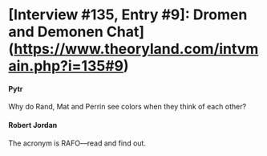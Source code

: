 # [Interview #135, Entry #9]: Dromen and Demonen Chat](https://www.theoryland.com/intvmain.php?i=135#9)

#### Pytr

Why do Rand, Mat and Perrin see colors when they think of each other?

#### Robert Jordan

The acronym is RAFO—read and find out.

